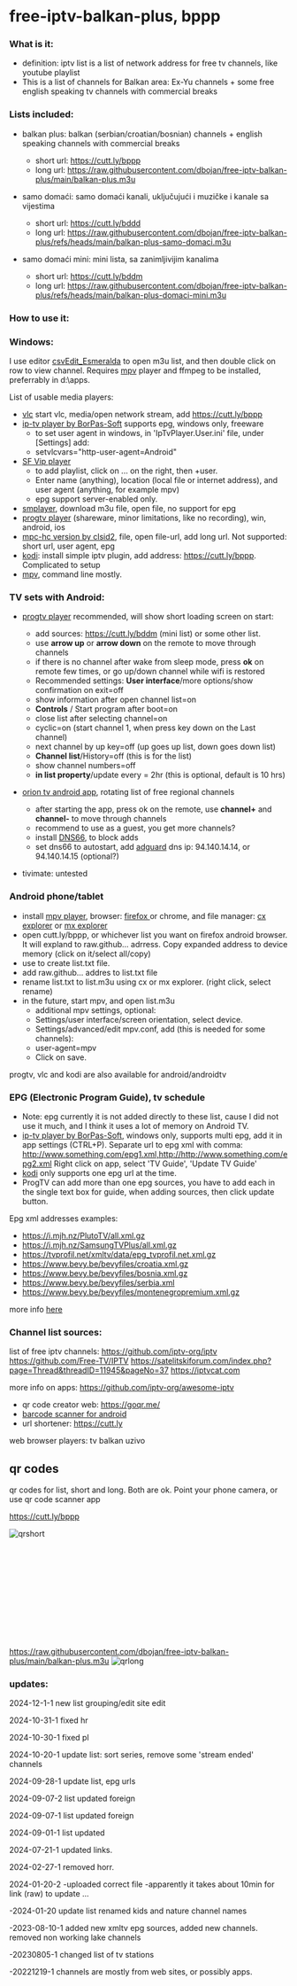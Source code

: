 # free-iptv-balkan-plus, bppp


### What is it:
- definition: iptv list is a list of network address for free tv channels, like youtube playlist
- This is a list of channels for Balkan area: Ex-Yu channels + some free english speaking tv channels with commercial breaks
  
### Lists included:
- balkan plus: balkan (serbian/croatian/bosnian) channels + english speaking channels with commercial breaks
  - short url: https://cutt.ly/bppp
  - long url: https://raw.githubusercontent.com/dbojan/free-iptv-balkan-plus/main/balkan-plus.m3u

- samo domaći: samo domaći kanali, uključujući i muzičke i kanale sa vijestima
  - short url: https://cutt.ly/bddd
  - long url: https://raw.githubusercontent.com/dbojan/free-iptv-balkan-plus/refs/heads/main/balkan-plus-samo-domaci.m3u
 
- samo domaći mini: mini lista, sa zanimljivijim kanalima
  - short url: https://cutt.ly/bddm
  - long url: https://raw.githubusercontent.com/dbojan/free-iptv-balkan-plus/refs/heads/main/balkan-plus-domaci-mini.m3u
  
### How to use it:

### Windows:

I use editor [csvEdit_Esmeralda](https://github.com/dbojan/csvEdit_Esmeralda) to open m3u list, and then double click on row to view channel.
Requires [mpv](https://mpv.io/) player and ffmpeg to be installed, preferrably in d:\apps.

List of usable media players: 
- [vlc](https://www.videolan.org/vlc/) start vlc, media/open network stream, add https://cutt.ly/bppp
- [ip-tv player by BorPas-Soft](https://borpas.info/iptvplayer) supports epg, windows only, freeware
  - to set user agent in windows, in 'IpTvPlayer.User.ini' file, under [Settings] add: 
   - setvlcvars="http-user-agent=Android"
- [SF Vip player](https://serbianforum.org/threads/sf-vip-plejer.878393/)
  - to add playlist, click on ... on the right, then +user.
  - Enter name (anything), location (local file or internet address), and user agent (anything, for example mpv)
  - epg support server-enabled only.
- [smplayer](https://www.smplayer.info/), download m3u file, open file, no support for epg
- [progtv player](https://www.progdvb.com/index/progtv/progtv-win) (shareware, minor limitations, like no recording), win, android, ios
- [mpc-hc version by clsid2](https://github.com/clsid2/mpc-hc/), file, open file-url, add long url. Not supported: short url, user agent, epg
- [kodi](https://kodi.tv/): install simple iptv plugin, add address: https://cutt.ly/bppp. Complicated to setup
- [mpv](https://mpv.io/), command line mostly.


### TV sets with Android:

- [progtv player](https://www.progdvb.com/index/progtv/progtv-win) recommended, will show short loading screen on start:
  - add sources: https://cutt.ly/bddm (mini list) or some other list.
  - use **arrow up** or **arrow down** on the remote to move through channels
  - if there is no channel after wake from sleep mode, press **ok** on remote few times, or go up/down channel while wifi is restored
   - Recommended settings: **User interface**/more options/show confirmation on exit=off
    - show information after open channel list=on
   - **Controls** / Start program after boot=on
    - close list after selecting channel=on
    - cyclic=on (start channel 1, when press key down on the Last channel)
    - next channel by up key=off (up goes up list, down goes down list)
   - **Channel list**/History=off (this is for the list)
    - show channel numbers=off
   - **in list property**/update every = 2hr (this is optional, default is 10 hrs)


 - [orion tv android app](https://play.google.com/store/apps/details?id=rs.maketv.orionott), rotating list of free regional channels
   - after starting the app, press ok on the remote, use **channel+** and **channel-** to move through channels
   - recommend to use as a guest, you get more channels?
    - install [DNS66](https://github.com/julian-klode/dns66), to block adds
     - set dns66 to autostart, add [adguard](https://adguard-dns.io/kb/general/dns-providers/) dns ip: 94.140.14.14, or 94.140.14.15 (optional?)

- tivimate: untested

### Android phone/tablet


- install [mpv player](https://play.google.com/store/apps/details?id=is.xyz.mpv), browser: [firefox ](https://play.google.com/store/apps/details?id=org.mozilla.firefox) or chrome, and file manager: [cx explorer](https://play.google.com/store/apps/details?id=com.cxinventor.file.explorer) or [mx explorer](https://mixplorer.com/)
- open cutt.ly/bppp, or whichever list you want on firefox android browser. It will expland to raw.github... adrress. Copy expanded address to device memory (click on it/select all/copy)
- use  to create list.txt file.
- add raw.github... addres to list.txt file
- rename list.txt to list.m3u using cx or mx explorer. (right click, select rename)
- in the future, start mpv, and open list.m3u
  - additional mpv settings, optional:
  - Settings/user interface/screen orientation, select device.
  - Settings/advanced/edit mpv.conf, add (this is needed for some channels): 
  - user-agent=mpv
  - Click on save.

progtv, vlc and kodi are also available for android/androidtv

###  EPG (Electronic Program Guide), tv schedule

- Note: epg currently it is not added directly to these list, cause I did not use it much, and I think it uses a lot of memory on Android TV.
- [ip-tv player by BorPas-Soft](https://borpas.info/iptvplayer), windows only, supports multi epg, add it in app settings (CTRL+P).
Separate url to epg xml with comma: http://www.something.com/epg1.xml,http://http://www.something.com/epg2.xml
Right click on app, select 'TV Guide', 'Update TV Guide'
- [kodi](https://kodi.tv/) only supports one epg url at the time. 
- ProgTV can add more than one epg sources, you have to add each in the single text box for guide, 
when adding sources, then click update button.

Epg xml addresses examples:
- https://i.mjh.nz/PlutoTV/all.xml.gz
- https://i.mjh.nz/SamsungTVPlus/all.xml.gz
- https://tvprofil.net/xmltv/data/epg_tvprofil.net.xml.gz
- https://www.bevy.be/bevyfiles/croatia.xml.gz
- https://www.bevy.be/bevyfiles/bosnia.xml.gz
- https://www.bevy.be/bevyfiles/serbia.xml
- https://www.bevy.be/bevyfiles/montenegropremium.xml.gz

more info [here](https://github.com/iptv-org/epg)


###  Channel list sources:
list of free iptv channels: 
https://github.com/iptv-org/iptv
https://github.com/Free-TV/IPTV
https://satelitskiforum.com/index.php?page=Thread&threadID=11945&pageNo=37
https://iptvcat.com

more info on apps: 
https://github.com/iptv-org/awesome-iptv

- qr code creator web: https://goqr.me/
- [barcode scanner for android](https://play.google.com/store/apps/details?id=com.google.zxing.client.android)
- url shortener: https://cutt.ly

web browser players: 
tv balkan uzivo



## qr codes

qr codes for list, short and long. Both are ok. Point your phone camera, or use qr code scanner app

https://cutt.ly/bppp

![qrshort](qrshort.png)

```













```
https://raw.githubusercontent.com/dbojan/free-iptv-balkan-plus/main/balkan-plus.m3u
![qrlong](qrlong.png)

### updates:

2024-12-1-1
new list grouping/edit
site edit

2024-10-31-1
fixed hr

2024-10-30-1
fixed pl

2024-10-20-1
update list: sort series, remove some 'stream ended' channels

2024-09-28-1
update list, epg urls

2024-09-07-2
list updated foreign

2024-09-07-1
list updated foreign

2024-09-01-1
list updated

2024-07-21-1
updated links.

2024-02-27-1
removed horr.

2024-01-20-2
-uploaded correct file
-apparently it takes about 10min for link (raw) to update ...

-2024-01-20
update list
renamed kids and nature channel names

-2023-08-10-1
 added new xmltv epg sources,
 added new channels.
 removed non working lake channels

-20230805-1
changed list of tv stations

-20221219-1
channels are mostly from web sites, or possibly apps.



 


 



